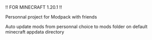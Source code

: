 !! FOR MINECRAFT 1.20.1 !!


Personnal project for Modpack with friends

Auto update mods from personnal choice to mods folder on default minecraft appdata directory
